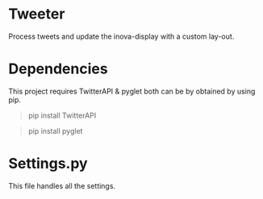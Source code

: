 # Tweeter
Process tweets and update the inova-display with a custom lay-out.

# Dependencies
This project requires TwitterAPI & pyglet both can be by obtained by using pip.

  > pip install TwitterAPI
  
  > pip install pyglet

# Settings.py
This file handles all the settings.
